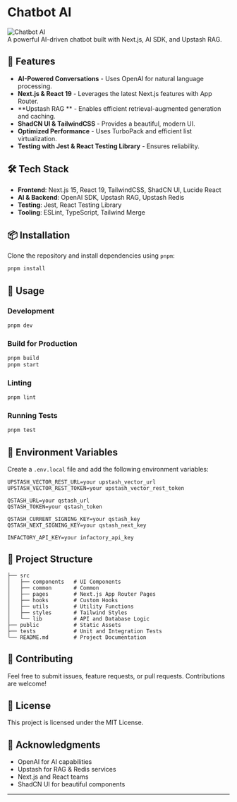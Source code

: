 # Chatbot AI

![Chatbot AI](![image](https://github.com/user-attachments/assets/6c29079e-998e-4a2c-ace0-613de12e34d3)
)  
A powerful AI-driven chatbot built with Next.js, AI SDK, and Upstash RAG.

## 🚀 Features

- **AI-Powered Conversations** - Uses OpenAI for natural language processing.
- **Next.js & React 19** - Leverages the latest Next.js features with App Router.
- **Upstash RAG ** - Enables efficient retrieval-augmented generation and caching.
- **ShadCN UI & TailwindCSS** - Provides a beautiful, modern UI.
- **Optimized Performance** - Uses TurboPack and efficient list virtualization.
- **Testing with Jest & React Testing Library** - Ensures reliability.

## 🛠️ Tech Stack

- **Frontend**: Next.js 15, React 19, TailwindCSS, ShadCN UI, Lucide React
- **AI & Backend**: OpenAI SDK, Upstash RAG, Upstash Redis
- **Testing**: Jest, React Testing Library
- **Tooling**: ESLint, TypeScript, Tailwind Merge

## 📦 Installation

Clone the repository and install dependencies using `pnpm`:

```sh
pnpm install
```

## 🔧 Usage

### Development

```sh
pnpm dev
```

### Build for Production

```sh
pnpm build
pnpm start
```

### Linting

```sh
pnpm lint
```

### Running Tests

```sh
pnpm test
```

## 🔑 Environment Variables

Create a `.env.local` file and add the following environment variables:

```env
UPSTASH_VECTOR_REST_URL=your upstash_vector_url
UPSTASH_VECTOR_REST_TOKEN=your upstash_vector_rest_token

QSTASH_URL=your qstash_url
QSTASH_TOKEN=your qstash_token

QSTASH_CURRENT_SIGNING_KEY=your qstash_key
QSTASH_NEXT_SIGNING_KEY=your qstash_next_key

INFACTORY_API_KEY=your infactory_api_key
```

## 📂 Project Structure

```
├── src
│   ├── components   # UI Components
│   ├── common       # Common 
│   ├── pages        # Next.js App Router Pages
│   ├── hooks        # Custom Hooks
│   ├── utils        # Utility Functions
│   ├── styles       # Tailwind Styles
│   └── lib          # API and Database Logic
├── public           # Static Assets
├── tests            # Unit and Integration Tests
└── README.md        # Project Documentation
```

## 🤝 Contributing

Feel free to submit issues, feature requests, or pull requests. Contributions are welcome!

## 📜 License

This project is licensed under the MIT License.

## 🌟 Acknowledgments

- OpenAI for AI capabilities
- Upstash for RAG & Redis services
- Next.js and React teams
- ShadCN UI for beautiful components

---

